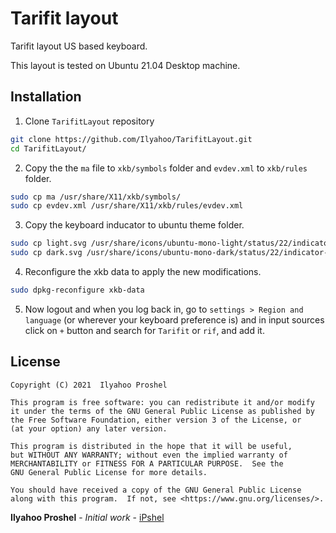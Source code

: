 # Tarifit layout

Tarifit layout US based keyboard. 

This layout is tested on Ubuntu 21.04 Desktop machine.


## Installation



1. Clone `TarifitLayout` repository

```bash
git clone https://github.com/Ilyahoo/TarifitLayout.git
cd TarifitLayout/
```

2. Copy the the `ma` file to `xkb/symbols` folder and `evdev.xml` to `xkb/rules` folder.

```bash
sudo cp ma /usr/share/X11/xkb/symbols/
sudo cp evdev.xml /usr/share/X11/xkb/rules/evdev.xml
```

3. Copy the keyboard inducator to ubuntu theme folder.

```bash
sudo cp light.svg /usr/share/icons/ubuntu-mono-light/status/22/indicator-keyboard-Rif.svg
sudo cp dark.svg /usr/share/icons/ubuntu-mono-dark/status/22/indicator-keyboard-Rif.svg
```

4. Reconfigure the xkb data to apply the new modifications.

```bash
sudo dpkg-reconfigure xkb-data
```
5. Now logout and when you log back in, go to `settings > Region and language` (or wherever your keyboard preference is) and in input sources click on `+` button and search for `Tarifit` or `rif`, and add it.

## License
    Copyright (C) 2021  Ilyahoo Proshel

    This program is free software: you can redistribute it and/or modify
    it under the terms of the GNU General Public License as published by
    the Free Software Foundation, either version 3 of the License, or
    (at your option) any later version.

    This program is distributed in the hope that it will be useful,
    but WITHOUT ANY WARRANTY; without even the implied warranty of
    MERCHANTABILITY or FITNESS FOR A PARTICULAR PURPOSE.  See the
    GNU General Public License for more details.

    You should have received a copy of the GNU General Public License
    along with this program.  If not, see <https://www.gnu.org/licenses/>.

**Ilyahoo Proshel** - *Initial work* - [iPshel](https://ipshel.com)
